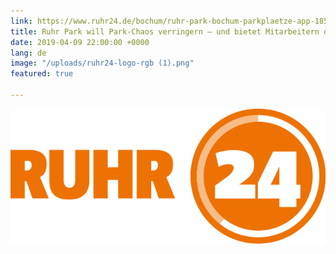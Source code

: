 ```yaml
---
link: https://www.ruhr24.de/bochum/ruhr-park-bochum-parkplaetze-app-185707/
title: Ruhr Park will Park-Chaos verringern – und bietet Mitarbeitern diese Alternative
date: 2019-04-09 22:00:00 +0000
lang: de
image: "/uploads/ruhr24-logo-rgb (1).png"
featured: true

---
```

<img src="/uploads/ruhr24-logo-rgb (1)-1.png">